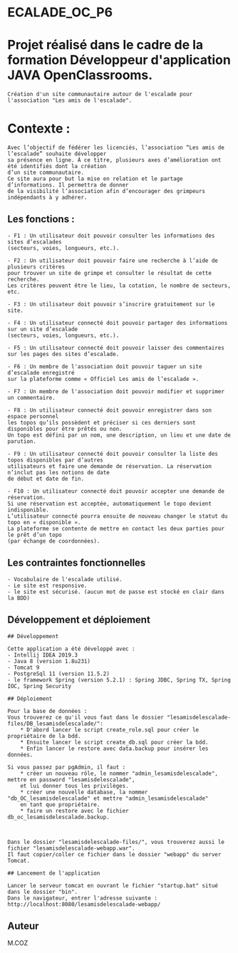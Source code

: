 # ECALADE_OC_P6

# Projet réalisé dans le cadre de la formation Développeur d'application JAVA OpenClassrooms.

	Création d'un site communautaire autour de l'escalade pour l'association "Les amis de l'escalade".

# Contexte :

	Avec l’objectif de fédérer les licenciés, l’association “Les amis de l’escalade” souhaite développer
	sa présence en ligne. À ce titre, plusieurs axes d’amélioration	ont été identifiés dont la création 
	d’un site communautaire.
	Ce site aura pour but la mise en relation et le partage d’informations. Il permettra de donner 
	de la visibilité l’association afin d’encourager des grimpeurs	indépendants à y adhérer.


## Les fonctions :

	- F1 : Un utilisateur doit pouvoir consulter les informations des sites	d’escalades
	(secteurs, voies, longueurs, etc.).

	- F2 : Un utilisateur doit pouvoir faire une recherche à l’aide de plusieurs critères 
	pour trouver un site de grimpe et consulter le résultat de cette recherche. 
	Les critères peuvent être le lieu, la cotation, le nombre de secteurs, etc.

	- F3 : Un utilisateur doit pouvoir s’inscrire gratuitement sur le site.

	- F4 : Un utilisateur connecté doit pouvoir partager des informations sur un site d’escalade
	(secteurs, voies, longueurs, etc.).

	- F5 : Un utilisateur connecté doit pouvoir laisser des commentaires sur les pages des sites d’escalade.

	- F6 : Un membre de l'association doit pouvoir taguer un site d’escalade enregistré 
	sur la plateforme comme « Officiel Les amis de l’escalade ».

	- F7 : Un membre de l'association doit pouvoir modifier et supprimer un commentaire.

	- F8 : Un utilisateur connecté doit pouvoir enregistrer dans son espace	personnel 
	les topos qu’ils possèdent et préciser si ces derniers sont disponibles pour être prêtés ou non.
	Un topo est défini par un nom, une description, un lieu et une date de parution.

	- F9 : Un utilisateur connecté doit pouvoir consulter la liste des topos disponibles par d’autres 
	utilisateurs et faire une demande de réservation. La réservation n’inclut pas les notions de date 
	de début et date de fin.

	- F10 : Un utilisateur connecté doit pouvoir accepter une demande de réservation.
	Si une réservation est acceptée, automatiquement le topo devient indisponible. 
	L’utilisateur connecté pourra ensuite de nouveau changer le statut du topo en « disponible ».
	La plateforme se contente de mettre en contact les deux parties pour le	prêt d’un topo 
	(par échange de coordonnées).

	
## Les contraintes fonctionnelles

	- Vocabulaire de l'escalade utilisé.
	- Le site est responsive.
	- le site est sécurisé. (aucun mot de passe est stocké en clair dans la BDD)
	
## Développement et déploiement
	
	## Développement

	Cette application a été développé avec :
	- Intellij IDEA 2019.3
	- Java 8 (version 1.8u231)
	- Tomcat 9
	- PostgreSql 11 (version 11.5.2)
	- le framework Spring (version 5.2.1) : Spring JDBC, Spring TX, Spring IOC, Spring Security
	
	## Déploiement
	
	Pour la base de données :
	Vous trouverez ce qu'il vous faut dans le dossier "lesamisdelescalade-files/DB_lesamisdelescalade/":
		* D'abord lancer le script create_role.sql pour créer le propriétaire de la bdd.
		* Ensuite lancer le script create_db.sql pour créer la bdd.
		* Enfin lancer le restore avec data.backup pour insérer les données.

	Si vous passez par pgAdmin, il faut :
		* créer un nouveau rôle, le nommer "admin_lesamisdelescalade", mettre en password "lesamisdelescalade", 
		et lui donner tous les privilèges.
		* créer une nouvelle database, la nommer "db_OC_lesamisdelescalade" et mettre "admin_lesamisdelescalade" 
		en tant que propriétaire.
		* faire un restore avec le fichier db_oc_lesamisdelescalade.backup.



	Dans le dossier "lesamisdelescalade-files/", vous trouverez aussi le fichier "lesamisdelescalade-webapp.war".
	Il faut copier/coller ce fichier dans le dossier "webapp" du server Tomcat.

    ## Lancement de l'application
    
    Lancer le serveur tomcat en ouvrant le fichier "startup.bat" situé dans le dossier "bin".
    Dans le navigateur, entrer l'adresse suivante :
    http://localhost:8080/lesamisdelescalade-webapp/

## Auteur

M.COZ 
